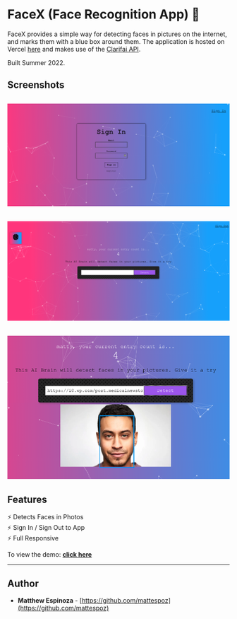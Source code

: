 # FaceX (Face Recognition App) 🤖

FaceX provides a simple way for detecting faces in pictures on the internet, and marks them with a blue box around them. The application is hosted on Vercel [here](https://the-face-recognition-app.vercel.app/) and makes use of the [Clarifai API](https://clarifai.com/).

Built Summer 2022.

## Screenshots
<h2 align="center">
  <img src="https://github.com/MattEspoz/face-recognition-brain/blob/main/public/signin.png" alt="Sign Up" width="600px" />
  <br>
</h2>
<h2 align="center">
  <img src="https://github.com/MattEspoz/face-recognition-brain/blob/main/public/loggedin.png" alt="Logged In" width="600px" />
  <br>
</h2>
<h2 align="center">
  <img src="https://github.com/MattEspoz/face-recognition-brain/blob/main/public/cover.png" alt="Cover Image" width="600px" />
  <br>
</h2>

## Features

⚡️ Detects Faces in Photos \
⚡️ Sign In / Sign Out to App \
⚡️ Full Responsive

To view the demo: **[click here](https://the-face-recognition-app.vercel.app/)**

---
## Author
- **Matthew Espinoza** - [https://github.com/mattespoz](https://github.com/mattespoz)
